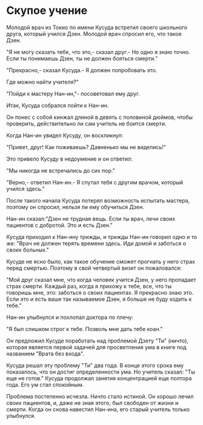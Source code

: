 # Скупое учение

Молодой врач из Токио по имени Кусуда встретил своего школьного друга, который учился Дзен. Молодой врач спросил его, что такое Дзен.

"Я не могу сказать тебе, что это,- сказал друг.- Но одно я знаю точно. Если ты понимаешь Дзен, ты не должен бояться смерти."

"Прекрасно,- сказал Кусуда.- Я должен попробовать это.

Где можно найти учителя?"

"Пойди к мастеру Нан-ин,"- посоветовал ему друг.

Итак, Кусуда собрался пойти к Нан-ин.

Он понес с собой кинжал длиной в девять с половиной дюймов, чтобы проверить, действительно ли сам учитель не боится смерти.

Когда Нан-ин увидел Кусуду, он воскликнул:

"Привет, друг! Как поживаешь? Давненько мы не виделись!"

Это привело Кусуду в недоумение и он ответил:

"Мы никогда не встречались до сих пор."

"Верно,- ответил Нан-ин.- Я спутал тебя с другим врачом, который учился здесь."

После такого начала Кусуда потерял возможность испытать мастера, поэтому он спросил, нельзя ли ему обучиться Дзен.

Нан-ин сказал:"Дзен не трудная вещь. Если ты врач, лечи своих пациентов с добротой. Это и есть Дзен."

Кусуда приходил к Нан-ину трижды, и трижды Нан-ин говорил одно и то же: "Врач не должен терять времени здесь. Иди домой и заботься о своих больных."

Кусуде не ясно было, как такое обучение сможет прогнать у него страх перед смертью. Поэтому в свой четвертый визит он пожаловался:

"Мой друг сказал мне, что когда человек учится Дзен, у него пропадает страх смерти. Каждый раз, когда я прихожу к тебе, все, что ты говоришь мне, это: заботься о своих пациентах. Я прекрасно знаю это. Если это и есть ваше так называемое Дзен, я больше не буду ходить к тебе."

Нан-ин улыбнулся и похлопал доктора по плечу:

"Я был слишком строг к тебе. Позволь мне дать тебе коан."

Он предложил Кусуде поработать над проблемой Дзету "Ти" (ничто), которая является первой задачей для просветления ума в книге под названием "Врата без входа".

Кусуда решал эту проблему "Ти" два года. В конце этого срока ему показалось, что он достиг определенности ума. Но учитель сказал: "Ты еще не готов." Кусуда продолжал занятия концентрацией еще полтора года. Его ум стал спокойным.

Проблема постепенно исчезла. Ничто стало истиной. Он хорошо лечил своих пациентов, и, даже не зная этого, был свободен от жизни и смерти. Когда он снова навестил Нан-ина, его старый учитель только улыбнулся.